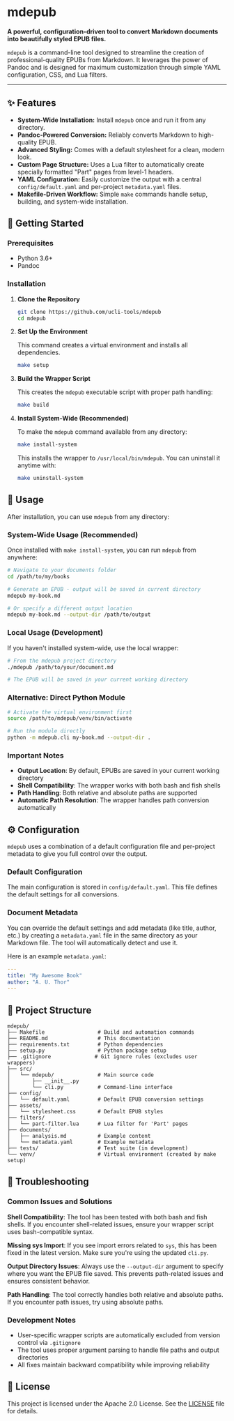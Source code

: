 # mdepub

**A powerful, configuration-driven tool to convert Markdown documents into beautifully styled EPUB files.**

`mdepub` is a command-line tool designed to streamline the creation of professional-quality EPUBs from Markdown. It leverages the power of Pandoc and is designed for maximum customization through simple YAML configuration, CSS, and Lua filters.

---

## ✨ Features

- **System-Wide Installation:** Install `mdepub` once and run it from any directory.
- **Pandoc-Powered Conversion:** Reliably converts Markdown to high-quality EPUB.
- **Advanced Styling:** Comes with a default stylesheet for a clean, modern look.
- **Custom Page Structure:** Uses a Lua filter to automatically create specially formatted "Part" pages from level-1 headers.
- **YAML Configuration:** Easily customize the output with a central `config/default.yaml` and per-project `metadata.yaml` files.
- **Makefile-Driven Workflow:** Simple `make` commands handle setup, building, and system-wide installation.

## 🚀 Getting Started

### Prerequisites

- Python 3.6+
- Pandoc

### Installation

1.  **Clone the Repository**

    ```bash
    git clone https://github.com/ucli-tools/mdepub
    cd mdepub
    ```

2.  **Set Up the Environment**

    This command creates a virtual environment and installs all dependencies.

    ```bash
    make setup
    ```

3.  **Build the Wrapper Script**

    This creates the `mdepub` executable script with proper path handling:

    ```bash
    make build
    ```

4.  **Install System-Wide (Recommended)**

    To make the `mdepub` command available from any directory:

    ```bash
    make install-system
    ```

    This installs the wrapper to `/usr/local/bin/mdepub`. You can uninstall it anytime with:

    ```bash
    make uninstall-system
    ```

## 🔧 Usage

After installation, you can use `mdepub` from any directory:

### System-Wide Usage (Recommended)

Once installed with `make install-system`, you can run `mdepub` from anywhere:

```bash
# Navigate to your documents folder
cd /path/to/my/books

# Generate an EPUB - output will be saved in current directory
mdepub my-book.md

# Or specify a different output location
mdepub my-book.md --output-dir /path/to/output
```

### Local Usage (Development)

If you haven't installed system-wide, use the local wrapper:

```bash
# From the mdepub project directory
./mdepub /path/to/your/document.md

# The EPUB will be saved in your current working directory
```

### Alternative: Direct Python Module

```bash
# Activate the virtual environment first
source /path/to/mdepub/venv/bin/activate

# Run the module directly
python -m mdepub.cli my-book.md --output-dir .
```

### Important Notes

- **Output Location**: By default, EPUBs are saved in your current working directory
- **Shell Compatibility**: The wrapper works with both bash and fish shells
- **Path Handling**: Both relative and absolute paths are supported
- **Automatic Path Resolution**: The wrapper handles path conversion automatically

## ⚙️ Configuration

`mdepub` uses a combination of a default configuration file and per-project metadata to give you full control over the output.

### Default Configuration

The main configuration is stored in `config/default.yaml`. This file defines the default settings for all conversions.

### Document Metadata

You can override the default settings and add metadata (like title, author, etc.) by creating a `metadata.yaml` file in the same directory as your Markdown file. The tool will automatically detect and use it.

Here is an example `metadata.yaml`:

```yaml
---
title: "My Awesome Book"
author: "A. U. Thor"
---
```

## 📁 Project Structure

```
mdepub/
├── Makefile                 # Build and automation commands
├── README.md                # This documentation
├── requirements.txt         # Python dependencies
├── setup.py                 # Python package setup
├── .gitignore              # Git ignore rules (excludes user wrappers)
├── src/
│   └── mdepub/              # Main source code
│       ├── __init__.py
│       └── cli.py           # Command-line interface
├── config/
│   └── default.yaml         # Default EPUB conversion settings
├── assets/
│   └── stylesheet.css       # Default EPUB styles
├── filters/
│   └── part-filter.lua      # Lua filter for 'Part' pages
├── documents/
│   ├── analysis.md          # Example content
│   └── metadata.yaml        # Example metadata
├── tests/                   # Test suite (in development)
└── venv/                    # Virtual environment (created by make setup)
```

## 🔧 Troubleshooting

### Common Issues and Solutions

**Shell Compatibility**: The tool has been tested with both bash and fish shells. If you encounter shell-related issues, ensure your wrapper script uses bash-compatible syntax.

**Missing sys Import**: If you see import errors related to `sys`, this has been fixed in the latest version. Make sure you're using the updated `cli.py`.

**Output Directory Issues**: Always use the `--output-dir` argument to specify where you want the EPUB file saved. This prevents path-related issues and ensures consistent behavior.

**Path Handling**: The tool correctly handles both relative and absolute paths. If you encounter path issues, try using absolute paths.

### Development Notes

- User-specific wrapper scripts are automatically excluded from version control via `.gitignore`
- The tool uses proper argument parsing to handle file paths and output directories
- All fixes maintain backward compatibility while improving reliability

## 📄 License

This project is licensed under the Apache 2.0 License. See the [LICENSE](LICENSE) file for details.
